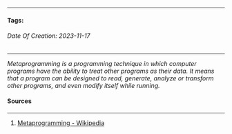 __________________________________________________________________________
#### **Tags:** 
###### *Date Of Creation: 2023-11-17*
__________________________________________________________________________

*Metaprogramming is a programming technique in which computer programs have the ability to treat other programs as their data. It means that a program can be designed to read, generate, analyze or transform other programs, and even modify itself while running.*
#### Sources
__________________________________________________________________________
1. [Metaprogramming - Wikipedia](https://en.wikipedia.org/wiki/Metaprogramming)